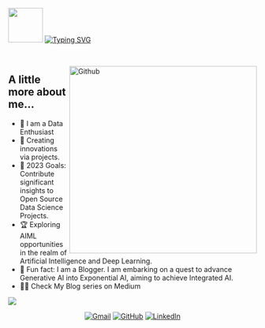 <img src="https://media.giphy.com/media/VgCDAzcKvsR6OM0uWg/giphy.gif" width="70">  [![Typing SVG](https://readme-typing-svg.demolab.com?font=Caveat&size=26&pause=1000&color=0668E1&background=FFFFFF00&random=false&width=435&lines=Hi%2CI'm+Neha+Purohit;Vice+President+%40UTA;Innovavting+with+Data...;Astute+Attitude!!;Solving+Data+Problems)](https://git.io/typing-svg)

<br>

<img width="380" align="right" alt="Github"
src="https://raw.githubusercontent.com/Rishabh2804/Rishabh2804/master/Resources/Icons/developer-girl.gif" 
/> 

## A little more about me...  

- 🌱 I am a Data Enthusiast
- 👯 Creating innovations via projects.
- 🥅 2023 Goals: Contribute significant insights to Open Source Data Science Projects.
- 🏆 Exploring AIML opportunities in the realm of Artificial Intelligence and Deep Learning.
- 🏸 Fun fact: I am a Blogger. I am embarking on a quest to advance Generative AI into Exponential AI, aiming to achieve Integrated AI.
- 💁‍♀️ Check My Blog series on Medium

 <img src="https://github.com/7oSkaaa/7oSkaaa/blob/main/Images/Connect-with-me.gif?raw=true">
<p align="center">
	<a href="mailto:neha.purohit.ai@gmail.com"><img img src="https://img.shields.io/badge/gmail-%23EA4335.svg?style=plastic&logo=gmail&logoColor=white" alt="Gmail"/></a>
	<a href="https://github.com/NehaAIML"><img src="https://img.shields.io/badge/github-%23181717.svg?style=plastic&logo=github&logoColor=white" alt="GitHub"/></a>
	<a href="https://www.linkedin.com/in/neha-purohit-ai"><img src="https://img.shields.io/badge/linkedin-%230A66C2.svg?style=plastic&logo=linkedin&logoColor=white" alt="LinkedIn"/></a>
	
</p>
